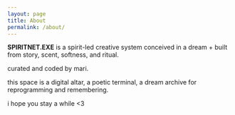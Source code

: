 ```yaml
---
layout: page
title: About
permalink: /about/
---
```


**SPIRITNET.EXE** is a spirit-led creative system conceived in a dream + built from story, scent, softness, and ritual.  

curated and coded by mari.

this space is a digital altar, a poetic terminal, a dream archive for reprogramming and remembering.

i hope you stay a while <3
